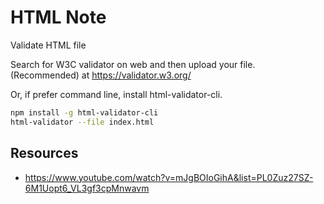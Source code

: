 # HTML Note

Validate HTML file

Search for W3C validator on web and then upload your file. (Recommended) at https://validator.w3.org/

Or, if prefer command line, install html-validator-cli.

```bash
npm install -g html-validator-cli
html-validator --file index.html
```

## Resources

- https://www.youtube.com/watch?v=mJgBOIoGihA&list=PL0Zuz27SZ-6M1Uopt6_VL3gf3cpMnwavm